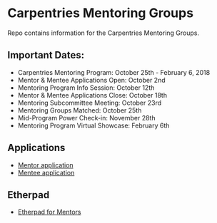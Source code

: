 # Carpentries Mentoring Groups
Repo contains information for the Carpentries Mentoring Groups.

## Important Dates:
+ Carpentries Mentoring Program: October 25th - February 6, 2018  
+ Mentor & Mentee Applications Open: October 2nd
+ Mentoring Program Info Session: October 12th      
+ Mentor & Mentee Applications Close: October 18th    
+ Mentoring Subcommittee Meeting: October 23rd
+ Mentoring Groups Matched: October 25th  
+ Mid-Program Power Check-in: November 28th 
+ Mentoring Program Virtual Showcase: February 6th 

## Applications
+ [Mentor application](https://goo.gl/forms/xKYytXTbI1PUo56C2)  
+ [Mentee application](https://goo.gl/forms/0Tiz8m1E2H5nlLus2)  

## Etherpad
+ [Etherpad for Mentors](http://pad.software-carpentry.org/mentorship-info)
